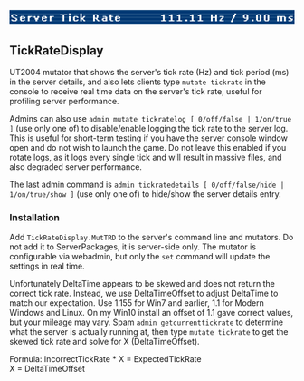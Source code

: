 ![EnterServer](https://github.com/Calypto/TickRateDisplay/blob/main/ServerDetails.png?raw=true)

## TickRateDisplay
UT2004 mutator that shows the server's tick rate (Hz) and tick period (ms) in the server details, and also lets clients type `mutate tickrate` in the console to receive real time data on the server's tick rate, useful for profiling server performance.

Admins can also use `admin mutate tickratelog [ 0/off/false | 1/on/true ]` (use only one of) to disable/enable logging the tick rate to the server log. This is useful for short-term testing if you have the server console window open and do not wish to launch the game. Do not leave this enabled if you rotate logs, as it logs every single tick and will result in massive files, and also degraded server performance.

The last admin command is `admin tickratedetails [ 0/off/false/hide | 1/on/true/show ]` (use only one of) to hide/show the server details entry.

### Installation
Add `TickRateDisplay.MutTRD` to the server's command line and mutators. Do not add it to ServerPackages, it is server-side only. The mutator is configurable via webadmin, but only the `set` command will update the settings in real time.

Unfortunately DeltaTime appears to be skewed and does not return the correct tick rate. Instead, we use DeltaTimeOffset to adjust DeltaTime to match our expectation. Use 1.155 for Win7 and earlier, 1.1 for Modern Windows and Linux. On my Win10 install an offset of 1.1 gave correct values, but your mileage may vary. Spam `admin getcurrenttickrate` to determine what the server is actually running at, then type `mutate tickrate` to get the skewed tick rate and solve for X (DeltaTimeOffset).

Formula: IncorrectTickRate * X = ExpectedTickRate  
X = DeltaTimeOffset
